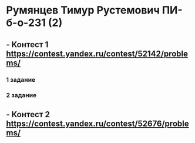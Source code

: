 # Румянцев Тимур Рустемович ПИ-б-о-231 (2)

## - Контест 1 https://contest.yandex.ru/contest/52142/problems/
### 1 задание
### 2 задание

## - Контест 2 https://contest.yandex.ru/contest/52676/problems/


